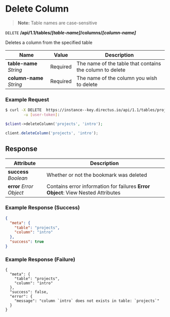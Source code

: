 # Delete Column

> **Note:** Table names are case-sensitive

<span class="request">`DELETE` **/api/1.1/tables/_[table-name]_/columns/_[column-name]_**</span>

<span class="description">Deletes a column from the specified table</span>

<span class="arguments">Name</span> | Value | Description
------------------ | ----- | -----------
**table-name** _String_             | <span class="required">Required</span>    | The name of the table that contains the column to delete
**column-name** _String_            | <span class="required">Required</span>    | The name of the column you wish to delete

### Example Request

```bash
$ curl -X DELETE  https://instance--key.directus.io/api/1.1/tables/projects/columns/intro \
        -u [user-token]:
```

```php
$client->deleteColumn('projects', 'intro');
```

```javascript
client.deleteColumn('projects', 'intro');
```

## Response

<span class="attributes">Attribute</span> | Description
--------|------------
**success** _Boolean_ | Whether or not the bookmark was deleted
**error** _Error Object_ | Contains error information for failures <a class="object">**Error Object**: View Nested Attributes</a>

### Example Response (Success)

```json
{
  "meta": {
    "table": "projects",
    "column": "intro"
  },
  "success": true
}
```

### Example Response (Failure)

```
{
  "meta": {
    "table": "projects",
    "column": "intro"
  },
  "success": false,
  "error": {
    "message": "column `intro` does not exists in table: `projects`"
  }
}
```
